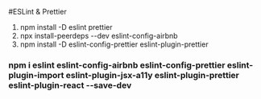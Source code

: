 #ESLint & Prettier

1. npm install -D eslint prettier
2. npx install-peerdeps --dev eslint-config-airbnb
3. npm install -D eslint-config-prettier eslint-plugin-prettier

### npm i eslint eslint-config-airbnb eslint-config-prettier eslint-plugin-import eslint-plugin-jsx-a11y eslint-plugin-prettier eslint-plugin-react --save-dev
